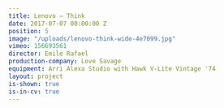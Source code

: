 ```yaml
---
title: Lenovo — Think
date: 2017-07-07 00:00:00 Z
position: 5
image: "/uploads/lenovo-think-wide-4e7099.jpg"
vimeo: 156693561
director: Emile Rafael
production-company: Love Savage
equipment: Arri Alexa Studio with Hawk V-Lite Vintage '74
layout: project
is-shown: true
is-in-cv: true
---
```


